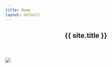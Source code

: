 ```yaml
---
title: Home
layout: default
---
```

<article class="page">

  <header class="page-header">
    <h1 class="page-title">{{ site.title }}</h1>
  </header>

  <div class="page-content">
    <div class="text-center">
        <img src="images/330board.jpg">
    </div>
  </div>
</article>
